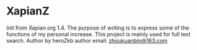 # XapianZ
Init from Xapian.org 1.4.
The purpose of writing is to express some of the functions of my
personal increase.
This project is mainly used for full text search.
Author by heroZkb
author email: zhoukuanbin@163.com

